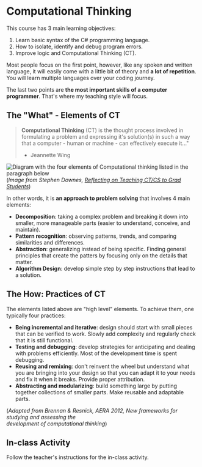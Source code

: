 # Computational Thinking

This course has 3 main learning objectives:

1. Learn basic syntax of the C# programming language.
2. How to isolate, identify and debug program errors.
3. Improve logic and Computational Thinking (CT).

Most people focus on the first point, however, like any spoken and written language, it will easily come with a little bit of theory and **a lot of repetition**. You will learn multiple languages over your coding journey.

The last two points are **the most important skills of a computer programmer**. That's where my teaching style will focus.


## The "What" - Elements of CT

> **Computational Thinking** (CT) is the thought process involved in formulating a problem and expressing it's solution(s) in such a way that a computer - human or machine - can effectively execute it..."
> - Jeannette Wing


![Diagram with the four elements of Computational thinking listed in the paragraph below](https://www.downes.ca/files/images/Computational-Thinking.png)
(*Image from Stephen Downes, [Reflecting on Teaching CT/CS to Grad Students](https://www.downes.ca/post/71398)*)


In other words, it is **an approach to problem solving** that involves 4 main elements:

- **Decomposition**: taking a complex problem and breaking it down into smaller, more manageable parts (easier to understand, conceive, and maintain).
- **Pattern recognition**: observing patterns, trends, and comparing similarities and differences.
- **Abstraction**: generalizing instead of being specific. Finding general principles that create the patters by focusing only on the details that matter.
- **Algorithm Design**: develop simple step by step instructions that lead to a solution.


## The How: Practices of CT

The elements listed above are "high level" elements. To achieve them, one typically four practices:

- **Being incremental and iterative**: design should start with small pieces that can be verified to work. Slowly add complexity and regularly check that it is still functional.
- **Testing and debugging**: develop strategies for anticipating and dealing with problems efficiently. Most of the development time is spent debugging.
- **Reusing and remixing**: don't reinvent the wheel but understand what you are bringing into your design so that you can adapt it to your needs and fix it when it breaks. Provide proper attribution.
- **Abstracting and modularizing**: build something large by putting together collections of smaller parts. Make reusable and adaptable parts.

(*Adapted from Brennan & Resnick, AERA 2012, New frameworks for studying and assessing the  
development of computational thinking*)


## In-class Activity

Follow the teacher's instructions for the in-class activity.



